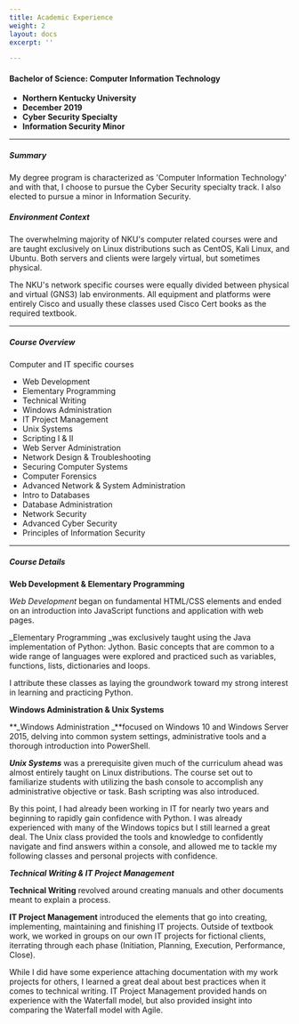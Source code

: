 ```yaml
---
title: Academic Experience
weight: 2
layout: docs
excerpt: ''

---
```

#### **Bachelor of Science: Computer Information Technology**

* **Northern Kentucky University**
* **December 2019**
* **Cyber Security Specialty**
* **Information Security Minor**

<hr>

##### Summary

My degree program is characterized as 'Computer Information Technology' and with that, I choose to pursue the Cyber Security specialty track. I also elected to pursue a minor in Information Security.

##### Environment Context

The overwhelming majority of NKU's computer related courses were and are taught exclusively on Linux distributions such as CentOS, Kali Linux, and Ubuntu. Both servers and clients were largely virtual, but sometimes physical.

The NKU's network specific courses were equally divided between physical and virtual (GNS3) lab environments. All equipment and platforms were entirely Cisco and usually these classes used Cisco Cert books as the required textbook.

<hr>

##### Course Overview

Computer and IT specific courses

* Web Development
* Elementary Programming
* Technical Writing
* Windows Administration
* IT Project Management
* Unix Systems
* Scripting I & II
* Web Server Administration
* Network Design & Troubleshooting
* Securing Computer Systems
* Computer Forensics
* Advanced Network & System Administration
* Intro to Databases
* Database Administration
* Network Security
* Advanced Cyber Security
* Principles of Information Security

<hr>

##### Course Details

**Web Development & Elementary Programming**

_Web Development_ began on fundamental HTML/CSS elements and ended on an introduction into JavaScript functions and application with web pages.

_Elementary Programming _was exclusively taught using the Java implementation of Python: Jython. Basic concepts that are common to a wide range of languages were explored and practiced such as variables, functions, lists, dictionaries and loops.

I attribute these classes as laying the groundwork toward my strong interest in learning and practicing Python.

**Windows Administration & Unix Systems**

**_Windows Administration _**focused on Windows 10 and Windows Server 2015, delving into common system settings, administrative tools and a thorough introduction into PowerShell.

**_Unix Systems_** was a prerequisite given much of the curriculum ahead was almost entirely taught on Linux distributions. The course set out to familiarize students with utilizing the bash console to accomplish any administrative objective or task. Bash scripting was also introduced. 

By this point, I had already been working in IT for nearly two years and beginning to rapidly gain confidence with Python. I was already experienced with many of the Windows topics but I still learned a great deal. The Unix class provided the tools and knowledge to confidently navigate and find answers within a console, and allowed me to tackle my following classes and personal projects with confidence.

**_Technical Writing & IT Project Management_**

**Technical Writing** revolved around creating manuals and other documents meant to explain a process. 

**IT Project Management** introduced the elements that go into creating, implementing, maintaining and finishing IT projects. Outside of textbook work, we worked in groups on our own IT projects for fictional clients, iterrating through each phase (Initiation, Planning, Execution, Performance, Close).

While I did have some experience attaching documentation with my work projects for others, I learned a great deal about best practices when it comes to technical writing. IT Project Management provided hands on experience with the Waterfall model, but also provided insight into comparing the Waterfall model with Agile.